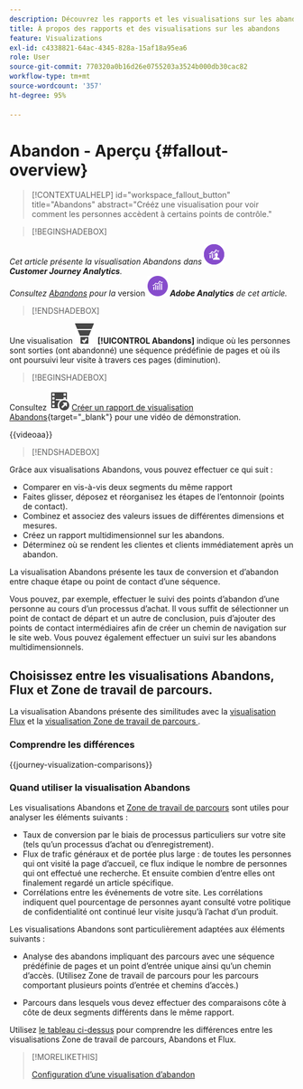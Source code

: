 ```yaml
---
description: Découvrez les rapports et les visualisations sur les abandons.
title: À propos des rapports et des visualisations sur les abandons
feature: Visualizations
exl-id: c4338821-64ac-4345-828a-15af18a95ea6
role: User
source-git-commit: 770320a0b16d26e0755203a3524b000db30cac82
workflow-type: tm+mt
source-wordcount: '357'
ht-degree: 95%

---
```


# Abandon - Aperçu {#fallout-overview}

<!-- markdownlint-disable MD034 -->

>[!CONTEXTUALHELP]
>id="workspace_fallout_button"
>title="Abandons"
>abstract="Crééz une visualisation pour voir comment les personnes accèdent à certains points de contrôle."

<!-- markdownlint-enable MD034 -->


>[!BEGINSHADEBOX]

_Cet article présente la visualisation Abandons dans_ ![CustomerJourneyAnalytics](/help/assets/icons/CustomerJourneyAnalytics.svg) _**Customer Journey Analytics**._<br/>_Consultez [Abandons](https://experienceleague.adobe.com/fr/docs/analytics/analyze/analysis-workspace/visualizations/fallout/fallout-flow) pour la_ version ![AdobeAnalytics](/help/assets/icons/AdobeAnalytics.svg) _**Adobe Analytics** de cet article._

>[!ENDSHADEBOX]

Une visualisation ![ConversionFunnel](/help/assets/icons/ConversionFunnel.svg) **[!UICONTROL Abandons]** indique où les personnes sont sorties (ont abandonné) une séquence prédéfinie de pages et où ils ont poursuivi leur visite à travers ces pages (diminution).


>[!BEGINSHADEBOX]

Consultez ![VideoCheckedOut](/help/assets/icons/VideoCheckedOut.svg) [Créer un rapport de visualisation Abandons](https://video.tv.adobe.com/v/345883/?quality=12&learn=on){target="_blank"} pour une vidéo de démonstration.

{{videoaa}}

>[!ENDSHADEBOX]


Grâce aux visualisations Abandons, vous pouvez effectuer ce qui suit :

* Comparer en vis-à-vis deux segments du même rapport
* Faites glisser, déposez et réorganisez les étapes de l’entonnoir (points de contact).
* Combinez et associez des valeurs issues de différentes dimensions et mesures.
* Créez un rapport multidimensionnel sur les abandons.
* Déterminez où se rendent les clientes et clients immédiatement après un abandon.

La visualisation Abandons présente les taux de conversion et d’abandon entre chaque étape ou point de contact d’une séquence.

Vous pouvez, par exemple, effectuer le suivi des points d’abandon d’une personne au cours d’un processus d’achat. Il vous suffit de sélectionner un point de contact de départ et un autre de conclusion, puis d’ajouter des points de contact intermédiaires afin de créer un chemin de navigation sur le site web. Vous pouvez également effectuer un suivi sur les abandons multidimensionnels.

## Choisissez entre les visualisations Abandons, Flux et Zone de travail de parcours.

La visualisation Abandons présente des similitudes avec la [visualisation Flux](/help/analysis-workspace/visualizations/c-flow/flow.md) et la [visualisation Zone de travail de parcours ](/help/analysis-workspace/visualizations/journey-canvas/journey-canvas.md).

### Comprendre les différences

<!-- Information in this snippet is shared between Journey canvas, Fallout, and Flow visualization docs -->

{{journey-visualization-comparisons}}

### Quand utiliser la visualisation Abandons

Les visualisations Abandons et [Zone de travail de parcours](/help/analysis-workspace/visualizations/journey-canvas/journey-canvas.md) sont utiles pour analyser les éléments suivants :

* Taux de conversion par le biais de processus particuliers sur votre site (tels qu’un processus d’achat ou d’enregistrement).
* Flux de trafic généraux et de portée plus large : de toutes les personnes qui ont visité la page d’accueil, ce flux indique le nombre de personnes qui ont effectué une recherche. Et ensuite combien d’entre elles ont finalement regardé un article spécifique.
* Corrélations entre les événements de votre site. Les corrélations indiquent quel pourcentage de personnes ayant consulté votre politique de confidentialité ont continué leur visite jusqu’à l’achat d’un produit.

Les visualisations Abandons sont particulièrement adaptées aux éléments suivants :

* Analyse des abandons impliquant des parcours avec une séquence prédéfinie de pages et un point d’entrée unique ainsi qu’un chemin d’accès. (Utilisez Zone de travail de parcours pour les parcours comportant plusieurs points d’entrée et chemins d’accès.)

* Parcours dans lesquels vous devez effectuer des comparaisons côte à côte de deux segments différents dans le même rapport.

Utilisez [le tableau ci-dessus](#understand-the-differences) pour comprendre les différences entre les visualisations Zone de travail de parcours, Abandons et Flux.

>[!MORELIKETHIS]
>
>[Configuration d’une visualisation d’abandon](configuring-fallout.md)



